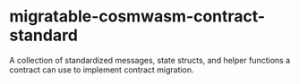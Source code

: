 # migratable-cosmwasm-contract-standard

A collection of standardized messages, state structs, and helper functions a contract can use to implement contract migration.